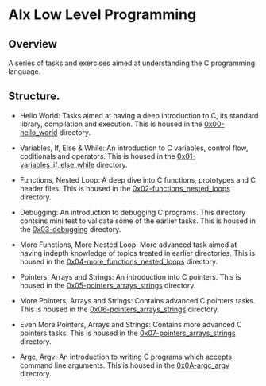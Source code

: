 # Alx Low Level Programming

## Overview
A series of tasks and exercises aimed at understanding the C programming language.

## Structure.
* Hello World: Tasks aimed at having a deep introduction to C, its standard library, compilation and execution. This is housed in the [0x00-hello_world](/0x00-hello_world) directory.

* Variables, If, Else & While: An introduction to C variables, control flow, coditionals and operators. This is housed in the [0x01-variables_if_else_while](/0x01-variables_if_else_while) directory.

* Functions, Nested Loop: A deep dive into C functions, prototypes and C header files. This is housed in the [0x02-functions_nested_loops](/0x02-functions_nested_loops) directory.

* Debugging: An introduction to debugging C programs. This directory contsins mini test to validate some of the earlier tasks. This is housed in the [0x03-debugging](/0x03-debugging) directory.

* More Functions, More Nested Loop: More advanced task aimed at having indepth knowledge of topics treated in earlier directories. This is housed in the [0x04-more_functions_nested_loops](/0x04-more_functions_nested_loops) directory.	

* Pointers, Arrays and Strings: An introduction into C pointers. This is housed in the [0x05-pointers_arrays_strings](/0x05-pointers_arrays_strings) directory.	

* More Pointers, Arrays and Strings: Contains advanced C pointers tasks. This is housed in the [0x06-pointers_arrays_strings](/0x06-pointers_arrays_strings) directory.	

* Even More Pointers, Arrays and Strings: Contains more advanced C pointers tasks. This is housed in the [0x07-pointers_arrays_strings](/0x07-pointers_arrays_strings) directory.

* Argc, Argv: An introduction to writing C programs which accepts command line arguments. This is housed in the [0x0A-argc_argv](/0x0A-argc_argv) directory.	


